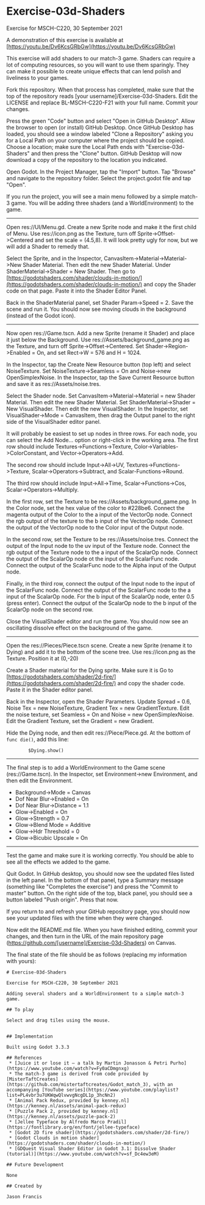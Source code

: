 # Exercise-03d-Shaders

Exercise for MSCH-C220, 30 September 2021

A demonstration of this exercise is available at [https://youtu.be/Dv6KcsGRbGw](https://youtu.be/Dv6KcsGRbGw)

This exercise will add shaders to our match-3 game. Shaders can require a lot of computing resources, so you will want to use them sparingly. They can make it possible to create unique effects that can lend polish and liveliness to your games.

Fork this repository. When that process has completed, make sure that the top of the repository reads [your username]/Exercise-03d-Shaders. Edit the LICENSE and replace BL-MSCH-C220-F21 with your full name. Commit your changes.

Press the green "Code" button and select "Open in GitHub Desktop". Allow the browser to open (or install) GitHub Desktop. Once GitHub Desktop has loaded, you should see a window labeled "Clone a Repository" asking you for a Local Path on your computer where the project should be copied. Choose a location; make sure the Local Path ends with "Exercise-03d-Shaders" and then press the "Clone" button. GitHub Desktop will now download a copy of the repository to the location you indicated.

Open Godot. In the Project Manager, tap the "Import" button. Tap "Browse" and navigate to the repository folder. Select the project.godot file and tap "Open".

If you run the project, you will see a main menu followed by a simple match-3 game. You will be adding three shaders (and a WorldEnvironment) to the game.

---

Open res://UI/Menu.gd. Create a new Sprite node and make it the first child of Menu. Use res://icon.png as the Texture, turn off Sprite->Offset->Centered and set the scale = (4.5,8). It will look pretty ugly for now, but we will add a Shader to remedy that.

Select the Sprite, and in the Inspector, CanvasItem->Material->Material->New Shader Material. Then edit the new Shader Material. Under ShaderMaterial->Shader = New Shader. Then go to [https://godotshaders.com/shader/clouds-in-motion/](https://godotshaders.com/shader/clouds-in-motion/) and copy the Shader code on that page. Paste it into the Shader Editor Panel.

Back in the ShaderMaterial panel, set Shader Param->Speed = 2. Save the scene and run it. You should now see moving clouds in the background (instead of the Godot icon).

---

Now open res://Game.tscn. Add a new Sprite (rename it Shader) and place it just below the Background. Use res://Assets/background_game.png as the Texture, and turn off Sprite->Offset->Centered. Set Shader->Region->Enabled = On, and set Rect->W = 576 and H = 1024.

In the Inspector, tap the Create New Resource button (top left) and select NoiseTexture. Set NoiseTexture->Seamless = On and Noise->new OpenSimplexNoise. In the Inspector, tap the Save Current Resource button and save it as res://Assets/noise.tres.

Select the Shader node. Set CanvasItem->Material->Material = new Shader Material. Then edit the new Shader Material. Set ShaderMaterial->Shader = New VisualShader. Then edit the new VisualShader. In the Inspector, set VisualShader->Mode = CanvasItem, then drag the Output panel to the right side of the VisualShader editor panel.

It will probably be easiest to set up nodes in three rows. For each node, you can select the Add Node… option or right-click in the working area. The first row should include Textures->Functions->Texture, Color->Variables->ColorConstant, and Vector->Operators->Add.

The second row should include Input->All->UV, Textures->Functions->Texture, Scalar->Operators->Subtract, and Scalar-Functions->Round.

The third row should include Input->All->Time, Scalar->Functions->Cos, Scalar->Operators->Multiply.

In the first row, set the Texture to be res://Assets/background_game.png. In the Color node, set the hex value of the color to #228be6. Connect the magenta output of the Color to the a input of the VectorOp node. Connect the rgb output of the texture to the b input of the VectorOp node. Connect the output of the VectorOp node to the Color input of the Output node.

In the second row, set the Texture to be res://Assets/noise.tres. Connect the output of the Input node to the uv input of the Texture node. Connect the rgb output of the Texture node to the a input of the ScalarOp node. Connect the output of the ScalarOp node ot the input of the ScalarFunc node. Connect the output of the ScalarFunc node to the Alpha input of the Output node.

Finally, in the third row, connect the output of the Input node to the input of the ScalarFunc node. Connect the output of the ScalarFunc node to the a input of the ScalarOp node. For the b input of the ScalarOp node, enter 0.5 (press enter). Connect the output of the ScalarOp node to the b input of the ScalarOp node on the second row.

Close the VisualShader editor and run the game. You should now see an oscillating dissolve effect on the background of the game.

---

Open the res://Pieces/Piece.tscn scene. Create a new Sprite (rename it to Dying) and add it to the bottom of the scene tree. Use res://icon.png as the Texture. Position it at (0,-20)

Create a Shader material for the Dying sprite. Make sure it is Go to [https://godotshaders.com/shader/2d-fire/](https://godotshaders.com/shader/2d-fire/) and copy the shader code. Paste it in the Shader editor panel. 

Back in the Inspector, open the Shader Parameters. Update Spread = 0.6, Noise Tex = new NoiseTexture, Gradient Tex = new GradientTexture. Edit the noise texture, set Seamless = On and Noise = new OpenSimplexNoise. Edit the Gradient Texture, set the Gradient = new Gradient.

Hide the Dying node, and then edit res://Piece/Piece.gd. At the bottom of `func die()`, add this line:
```
		$Dying.show()
```

---

The final step is to add a WorldEnvironment to the Game scene (res://Game.tscn). In the Inspector, set Environment->new Environment, and then edit the Environment.

  * Background->Mode = Canvas
  * Dof Near Blur->Enabled = On
  * Dof Near Blur->Distance = 1.1
  * Glow->Enabled = On
  * Glow->Strength = 0.7
  * Glow->Blend Mode = Additive
  * Glow->Hdr Threshold = 0
  * Glow->Bicubic Upscale = On

---

Test the game and make sure it is working correctly. You should be able to see all the effects we added to the game.

Quit Godot. In GitHub desktop, you should now see the updated files listed in the left panel. In the bottom of that panel, type a Summary message (something like "Completes the exercise") and press the "Commit to master" button. On the right side of the top, black panel, you should see a button labeled "Push origin". Press that now.

If you return to and refresh your GitHub repository page, you should now see your updated files with the time when they were changed.

Now edit the README.md file. When you have finished editing, commit your changes, and then turn in the URL of the main repository page (https://github.com/[username]/Exercise-03d-Shaders) on Canvas.

The final state of the file should be as follows (replacing my information with yours):
```
# Exercise-03d-Shaders

Exercise for MSCH-C220, 30 September 2021

Adding several shaders and a WorldEnvironment to a simple match-3 game.

## To play

Select and drag tiles using the mouse.


## Implementation

Built using Godot 3.3.3

## References
 * [Juice it or lose it — a talk by Martin Jonasson & Petri Purho](https://www.youtube.com/watch?v=Fy0aCDmgnxg)
 * The match-3 game is derived from code provided by [MisterTaftCreates](https://github.com/mistertaftcreates/Godot_match_3), with an accompanying [YouTube series](https://www.youtube.com/playlist?list=PL4vbr3u7UKWqwQlvwvgNcgDL1p_3hcNn2)
 * [Animal Pack Redux, provided by kenney.nl](https://kenney.nl/assets/animal-pack-redux)
 * [Puzzle Pack 2, provided by kenney.nl](https://kenney.nl/assets/puzzle-pack-2)
 * [Jellee Typeface by Alfredo Marco Pradil](https://fontlibrary.org/en/font/jellee-typeface)
 * [Godot 2D fire shader](https://godotshaders.com/shader/2d-fire/)
 * [Godot Clouds in motion shader](https://godotshaders.com/shader/clouds-in-motion/)
 * [GDQuest Visual Shader Editor in Godot 3.1: Dissolve Shader (tutorial)](https://www.youtube.com/watch?v=sf_Dc4ew3eM)

## Future Development

None

## Created by 

Jason Francis
```
